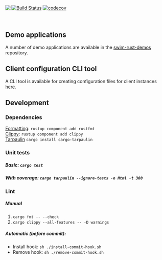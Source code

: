 [![Build Status](https://travis-ci.com/swimos/swim-rust.svg?token=XRdC2qdFmdcvoFQjcbvN&branch=master)](https://travis-ci.com/swimos/swim-rust)
[![codecov](https://codecov.io/gh/swimos/swim-rust/branch/master/graph/badge.svg?token=IVWBLXCGW8)](https://codecov.io/gh/swimos/swim-rust)
<a href="https://www.swimos.org"><img src="https://docs.swimos.org/readme/marlin-blue.svg" align="left"></a>
<br><br><br>

## Demo applications
A number of demo applications are available in the [swim-rust-demos](https://github.com/swimos/swim-rust-demos) repository.

## Client configuration CLI tool
A CLI tool is available for creating configuration files for client instances [here](https://github.com/swimos/rust-client-config-cli).

## Development

### Dependencies
[Formatting](https://github.com/rust-lang/rustfmt): `rustup component add rustfmt`<br>
[Clippy](https://github.com/rust-lang/rust-clippy): `rustup component add clippy`<br>
[Tarpaulin](https://github.com/xd009642/tarpaulin) `cargo install cargo-tarpaulin`<br>

### Unit tests
##### Basic: `cargo test`
##### With coverage: `cargo tarpaulin --ignore-tests -o Html -t 300`

### Lint
##### Manual
1) `cargo fmt -- --check`
2) `cargo clippy --all-features -- -D warnings`

##### Automatic (before commit): 
- Install hook: `sh ./install-commit-hook.sh`
- Remove hook: `sh ./remove-commit-hook.sh`